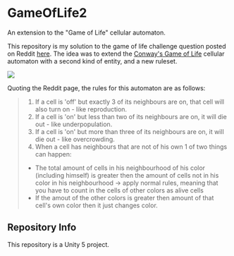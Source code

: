 # GameOfLife2
An extension to the "Game of Life" cellular automaton.

This repository is my solution to the game of life challenge question posted on Reddit [here](https://www.reddit.com/r/dailyprogrammer/comments/6bumxo/20170518_challenge_315_intermediate_game_of_life). The idea was to extend the [Conway's Game of Life](https://en.wikipedia.org/wiki/Conway%27s_Game_of_Life) cellular automaton with a second kind of entity, and a new ruleset. 

![](http://i.imgur.com/Lr37tMz.png)

Quoting the Reddit page, the rules for this automaton are as follows:

> 1. If a cell is 'off' but exactly 3 of its neighbours are on, that cell will also turn on - like reproduction.
> 2. If a cell is 'on' but less than two of its neighbours are on, it will die out - like underpopulation.
> 3. If a cell is 'on' but more than three of its neighbours are on, it will die out - like overcrowding.
> 4. When a cell has neighbours that are not of his own 1 of two things can happen:
>  - The total amount of cells in his neighbourhood of his color (including himself) is greater then the amount of cells not in his color in his neighbourhood 
>    -> apply normal rules, meaning that you have to count in the cells of other colors as alive cells
>  - If the amout of the other colors is greater then amount of that cell's own color then it just changes color.


Repository Info
--
This repository is a Unity 5 project.
